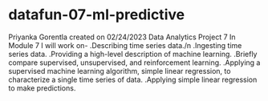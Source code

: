 # datafun-07-ml-predictive
Priyanka Gorentla created on 02/24/2023
Data Analytics Project 7
In Module 7 I will work on-
.Describing time series data./n
.Ingesting time series data.
.Providing a high-level description of machine learning.
.Briefly compare supervised, unsupervised, and reinforcement learning.
.Applying a supervised machine learning algorithm, simple linear regression, to characterize a single time series of data.
.Applying simple linear regression to make predictions.
